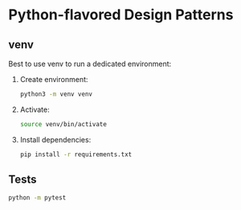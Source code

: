# Python-flavored Design Patterns

## venv

Best to use venv to run a dedicated environment:
1. Create environment:
    ```bash
    python3 -m venv venv
    ```
1. Activate:
    ```bash
    source venv/bin/activate
    ```
1. Install dependencies:
    ```bash
    pip install -r requirements.txt
    ```

## Tests

```bash
python -m pytest
```
